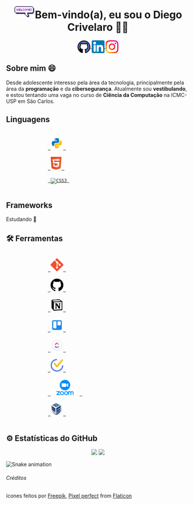 <h1 align="center">
<img src="imagens/welcome.gif" height="35">Bem-vindo(a), eu sou o Diego Crivelaro 👋🤓
</h1>

<p align="center">
<a href="https://github.com/diegocrivelaro" target="_blank"> <img src="imagens/github-credito.png" width="35px" align="center"> </a>
<a href="https://www.linkedin.com/in/diegocrivelaro/" target="_blank"> <img src="imagens/linkedin-credito.png" width="35px" align="center"> </a>
<a href="https://www.instagram.com/diego_crivelaro/" target="_blank"> <img src="imagens/instagram-credito.png" width="35px" align="center"> </a>
</p>

<div>
    <h2>Sobre mim 😄</h2>
    <p>Desde adolescente interesso pela área da tecnologia, principalmente pela área da <b>programação</b> e da <b>cibersegurança</b>. Atualmente sou <b>vestibulando</b>, e estou tentando uma vaga no curso de <b>Ciência da Computação</b> na ICMC-USP em São Carlos.</p>
</div>

<div align="left">
    <h2>Linguagens</h2>
        <p>
            <code>
                <a href="https://www.python.org" target="blank"> <img alt="Python" src="imagens/python.png" height="35"> </a> 
            </code>
            <code>
                <a href="https://www.w3schools.com/html/" target="blank"> <img alt="HTML5" src="imagens/html.png" height="35"> </a> 
            </code>
            <code>
                <a href="https://www.w3schools.com/css/" target="blank"> <img alt="CSS3" src="https://image.flaticon.com/icons/png/512/732/732190.png" height="35"> </a> 
            </code>
        </p>
</div>

<div>
    <h2>Frameworks</h2>
    <p>Estudando 📘</p>
</div>

<div>
    <h2>🛠 Ferramentas</h2>
        <p>
            <code>
                <a href="https://git-scm.com" target="blank"> <img alt="Git" src="imagens/git.png" height="35"> </a> 
            </code>
            <code>
                <a href="https://github.com" target="blank"> <img alt="GitHub" src="imagens/github.png" height="35"> </a> 
            </code>
            <code>
                <a href="https://www.notion.so" target="blank"> <img alt="Notion" src="imagens/notion.png" height="35"> </a> 
            </code>
            <code>
                <a href="https://trello.com" target="blank"> <img alt="Trello" src="imagens/trello.png" height="35"> </a> 
            </code>
            <code>
                <a href="https://clickup.com" target="blank"> <img alt="ClickUp" src="imagens/clickup.png" height="35"> </a> 
            </code>
            <code>
                <a href="https://ticktick.com" target="blank"> <img alt="TickTick" src="imagens/ticktick.png" height="35"> </a> 
            </code>
            <code>
                <a href="https://zoom.us" target="blank"> <img alt="Zoom" src="imagens/zoom.png" height="45"> </a> 
            </code>
            <code>
                <a href="https://www.virtualbox.org" target="blank"> <img alt="VirtualBox" src="imagens/virtualbox.png" height="35"> </a> 
            </code>
        </p>
</div>

<h2>⚙ Estatísticas do GitHub</h2>
<p align="center">
    <img src="https://github-readme-stats.vercel.app/api?username=diegocrivelaro&count_private=true&show_icons=true&theme=radical" width="370px"> 
    <img src="https://github-readme-stats.vercel.app/api/top-langs/?username=diegocrivelaro&layout=compact&theme=radical" width="370px">
</p>

![Snake animation](https://github.com/diegocrivelaro/diegocrivelaro/blob/output/github-contribution-grid-snake.svg)

<h6>Créditos</h6>
<p>ícones feitos por 
<a href="https://www.freepik.com" title="Freepik">Freepik</a>, 
<a href="https://www.flaticon.com/br/autores/pixel-perfect" title="Pixel perfect">Pixel perfect</a> 
from 
<a href="https://www.flaticon.com/br/" title="Flaticon">Flaticon</a> 
</p>